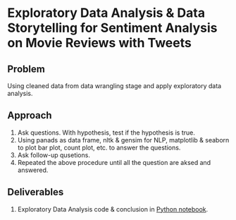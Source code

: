 # Exploratory Data Analysis & Data Storytelling for Sentiment Analysis on Movie Reviews with Tweets

## Problem
Using cleaned data from data wrangling stage and apply exploratory data analysis.


## Approach
1. Ask questions. With hypothesis, test if the hypothesis is true.
2. Using panads as data frame, nltk & gensim for NLP, matplotlib & seaborn to plot bar plot, count plot, etc. to answer the questions.
3. Ask follow-up qusetions.
4. Repeated the above procedure until all the question are aksed and answered.


## Deliverables
1. Exploratory Data Analysis code & conclusion in [Python notebook](https://github.com/nicolechao/springboard-data-science/blob/master/Capstone%202/Exploratory%20Data%20Analysis/exploratory_data_analysis.ipynb).		
